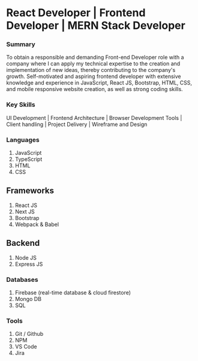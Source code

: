 # React Developer | Frontend Developer | MERN Stack Developer

### Summary
To obtain a responsible and demanding Front-end Developer role with a company where I can apply my technical expertise to the creation and implementation of new ideas, thereby contributing to the company's growth.
Self-motivated and aspiring frontend developer with extensive knowledge and experience in JavaScript, React JS, Bootstrap, HTML, CSS, and mobile responsive website creation, as well as strong coding skills.

### Key Skills
UI Development | Frontend Architecture | Browser Development Tools | Client handling | Project Delivery | Wireframe and Design

### Languages
1. JavaScript
2. TypeScript
3. HTML
4. CSS

## Frameworks
1. React JS
2. Next JS
3. Bootstrap
4. Webpack & Babel

## Backend
1. Node JS
2. Express JS

### Databases
1. Firebase (real-time database & cloud firestore)
2. Mongo DB
3. SQL 

### Tools
1. Git / Github
2. NPM 
3. VS Code
4. Jira
